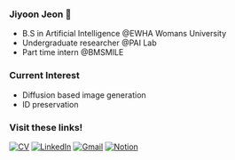 ### Jiyoon Jeon 🐶

- B.S in Artificial Intelligence @EWHA Womans University<br>
- Undergraduate researcher @PAI Lab<br>
- Part time intern @BMSMILE<br>

### Current Interest 
- Diffusion based image generation
- ID preservation<br>

### Visit these links!
[![CV](https://img.shields.io/badge/CV-skyblue?style=for-the-badge)](https://github.com/JuneJe0n/JuneJe0n/blob/main/files/v3_website_250905.pdf)
[![LinkedIn](https://img.shields.io/badge/linkedin-%230077B5.svg?style=for-the-badge&logo=linkedin&logoColor=white)](https://www.linkedin.com/in/jiyoonjeonai/)
[![Gmail](https://img.shields.io/badge/Gmail-D14836?style=for-the-badge&logo=gmail&logoColor=white&link=mailto:jyunejeon@gmail.com)](mailto:jyunejeon@gmail.com)
[![Notion](https://img.shields.io/badge/Notion-%23000000.svg?style=for-the-badge&logo=notion&logoColor=white)](https://www.notion.so/Jiyoon-s-Notion-16f8e2ec5d7a808e8dafd75f1d0d6604?source=copy_link)
